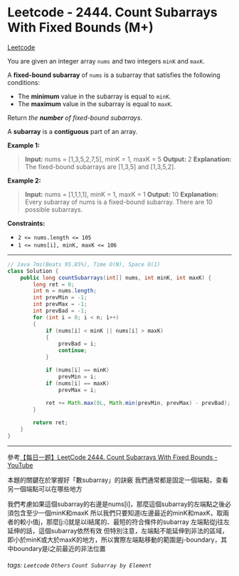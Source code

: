 # Leetcode - 2444. Count Subarrays With Fixed Bounds (M+)

[Leetcode](https://leetcode.com/problems/count-subarrays-with-fixed-bounds/)

You are given an integer array `nums` and two integers `minK` and `maxK`.

A **fixed-bound subarray** of `nums` is a subarray that satisfies the following conditions:

-   The **minimum** value in the subarray is equal to `minK`.
-   The **maximum** value in the subarray is equal to `maxK`.

Return _the **number** of fixed-bound subarrays_.

A **subarray** is a **contiguous** part of an array.

**Example 1:**

> **Input:** nums = [1,3,5,2,7,5], minK = 1, maxK = 5
> **Output:** 2
> **Explanation:** The fixed-bound subarrays are [1,3,5] and [1,3,5,2].

**Example 2:**

> **Input:** nums = [1,1,1,1], minK = 1, maxK = 1
> **Output:** 10
> **Explanation:** Every subarray of nums is a fixed-bound subarray. There are 10 possible subarrays.

**Constraints:**

-   `2 <= nums.length <= 105`
-   `1 <= nums[i], minK, maxK <= 106`

---
```java
// Java 7ms(Beats 95.85%), Time O(N), Space O(1)
class Solution {
    public long countSubarrays(int[] nums, int minK, int maxK) {
        long ret = 0;
        int n = nums.length;
        int prevMin = -1;
        int prevMax = -1;
        int prevBad = -1;
        for (int i = 0; i < n; i++)
        {
            if (nums[i] < minK || nums[i] > maxK)
            {
                prevBad = i;
                continue;
            }

            if (nums[i] == minK)
                prevMin = i;
            if (nums[i] == maxK)
                prevMax = i;
            
            ret += Math.max(0L, Math.min(prevMin, prevMax) - prevBad);
        }

        return ret;
    }
}
```
---

參考[【每日一题】LeetCode 2444. Count Subarrays With Fixed Bounds - YouTube](https://www.youtube.com/watch?v=aekkfcxEWYY)

本題的關鍵在於掌握好「數subarray」的訣竅
我們通常都是固定一個端點，查看另一個端點可以在哪些地方

我們考慮如果這個subarray的右邊是nums[i]，那麼這個subarray的左端點之後必須包含至少一個minK和maxK
所以我們只要知道i左邊最近的minK和maxK，取兩者的較小值j，那麼[j:i]就是以i結尾的、最短的符合條件的subarray
左端點從j往左延伸的話，這個subarray依然有效
但特別注意，左端點不能延伸到非法的區域，即小於minK或大於maxK的地方，所以實際左端點移動的範圍是j-boundary，其中boundary是i之前最近的非法位置


###### tags: `Leetcode` `Others` `Count Subarray by Element`